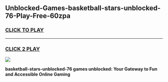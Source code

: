 
## Unblocked-Games-basketball-stars-unblocked-76-Play-Free-60zpa
<h3>
<a href="https://premium76.site?title=basketball-stars-unblocked-76&ref=24M">CLICK TO PLAY</a></h3>
<hr>

<h3>
<a href="https://premium76.site?title=basketball-stars-unblocked-76&ref=24M">CLICK 2 PLAY</a>
  
</h3>

<a href="https://premium76.site?title=basketball-stars-unblocked-76&ref=24M"><img src="https://clearcache.store/games.png"></a>


**basketball-stars-unblocked-76 games unblocked: Your Gateway to Fun and Accessible Online Gaming**
